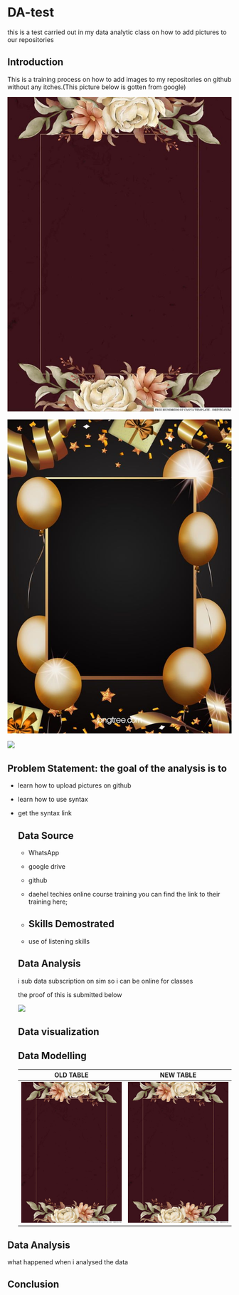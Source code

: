 # DA-test
this is a test carried out in my data analytic class on how to add pictures to our repositories

## Introduction

This is a training process on how to add images to my repositories on github without any itches.(This picture below is gotten from   google)

![](7b48820d6582e1d203cbd55569da74f2.jpg
)

![](68be0a1d1525201f02d6502e9a0d716e.jpg)

![](360_F_270161338_djb7dDSlSTFk8lU6Ont3bZXUhGgLuiMO)

## Problem Statement: the goal of the analysis is to
- learn how to upload pictures on github
- learn how to use syntax
- get the syntax link

  ## Data Source
  - WhatsApp
  - google drive
  - github
  - daehel techies online course training
  you can find the link to their training here;
 
  -  ## Skills Demostrated
  -  use of listening skills
 


    ## Data Analysis
    i sub data subscription on sim so i can be online for classes
  
    the proof of this is submitted below
  
    ![](360_F_270161338_djb7dDSlSTFk8lU6Ont3bZXUhGgLuiMO-Copy(2).jpg)

  ## Data visualization 

  ## Data Modelling

    OLD TABLE                                   |   NEW TABLE
  :-----------------------------------------:   | :-----------------------------------------:
   ![](7b48820d6582e1d203cbd55569da74f2.jpg)    |  ![](7b48820d6582e1d203cbd55569da74f2.jpg)

## Data Analysis
what happened when i analysed the data

## Conclusion
  
 
  
  

 
  
